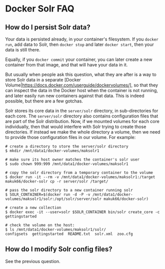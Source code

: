 
Docker Solr FAQ
===============


How do I persist Solr data?
---------------------------

Your data is persisted already, in your container's filesystem.
If you `docker run`, add data to Solr, then `docker stop` and later
`docker start`, then your data is still there.

Equally, if you `docker commit` your container, you can later create a new
container from that image, and that will have your data in it.

But usually when people ask this question, what they are after is a way
to store Solr data in a separate [Docker Volume|https://docs.docker.com/userguide/dockervolumes/], so that they
can inspect the data in the Docker host when the container is not running,
and later easily run new containers against that data. This is indeed
possible, but there are a few gotchas.

Solr stores its core data in the `server/solr` directory, in sub-directories
for each core. The `server/solr` directory also contains configuration files
that are part of the Solr distribution.
Now, if we mounted volumes for each core individually, then that would
interfere with Solr trying to create those directories. If instead we make
the whole directory a volume, then we need to provide those configuration files
in our volume. For example:

```
# create a directory to store the server/solr directory
$ mkdir /mnt/data1/docker-volumes/maksolr1

# make sure its host owner matches the container's solr user
$ sudo chown 999:999 /mnt/data1/docker-volumes/maksolr1

# copy the solr directory from a temporary container to the volume
$ docker run -it --rm -v /mnt/data1/docker-volumes/maksolr1:/target makuk66/docker-solr cp -r server/solr /target/

# pass the solr directory to a new container running solr
$ SOLR_CONTAINER=$(docker run -d -P -v /mnt/data1/docker-volumes/maksolr1/solr:/opt/solr/server/solr makuk66/docker-solr)

# create a new collection
$ docker exec -it --user=solr $SOLR_CONTAINER bin/solr create_core -c gettingstarted

# check the volume on the host:
$ ls /mnt/data1/docker-volumes/maksolr1/solr/
configsets  gettingstarted  README.txt  solr.xml  zoo.cfg
```


How do I modify Solr config files?
----------------------------------

See the previous question.
